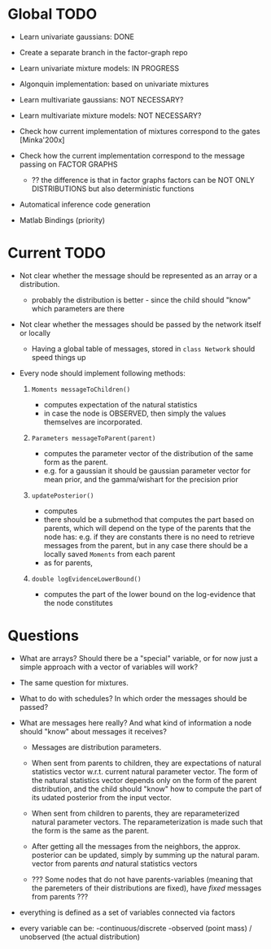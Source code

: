 # Global TODO
* Learn univariate gaussians: DONE
* Create a separate branch in the factor-graph repo
* Learn univariate mixture models: IN PROGRESS

* Algonquin implementation: based on univariate mixtures

* Learn multivariate gaussians: NOT NECESSARY?
* Learn multivariate mixture models: NOT NECESSARY?
* Check how current implementation of mixtures correspond to the gates [Minka'200x]
* Check how the current implementation correspond to the message passing on FACTOR GRAPHS
  * ?? the difference is that in factor graphs factors can be NOT ONLY DISTRIBUTIONS
       but also deterministic functions


* Automatical inference code generation
* Matlab Bindings (priority)




# Current TODO

* Not clear whether the message should be represented as an array or
  a distribution.
  * probably the distribution is better - since the child should "know"
    which parameters are there

* Not clear whether the messages should be passed by the network itself or locally
  * Having a global table of messages, stored in `class Network` should speed things up


* Every node should implement following methods:
  1. `Moments messageToChildren()`
     * computes expectation of the natural statistics
     * in case the node is OBSERVED, then simply the values themselves
       are incorporated.

  2. `Parameters messageToParent(parent)`
     * computes the parameter vector of the distribution
       of the same form as the parent.
     * e.g. for a gaussian it should be gaussian parameter vector for mean prior,
       and the gamma/wishart for the precision prior

  3. `updatePosterior()`
     * computes
     * there should be a submethod that computes the part based on parents,
       which will depend on the type of the parents that the node has: e.g.
       if they are constants there is no need to retrieve messages from the
       parent, but in any case there should be a locally saved `Moments` from
       each parent
     * as for parents,


  4. `double logEvidenceLowerBound()`
     * computes the part of the lower bound on the log-evidence that the
       node constitutes


# Questions

* What are arrays? Should there be a "special" variable, or for now just
  a simple approach with a vector of variables will work?
* The same question for mixtures.

* What to do with schedules? In which order the messages should be passed?

* What are messages here really? And what kind of information a node should
  "know" about messages it receives?
  * Messages are distribution parameters.

  * When sent from parents to children, they are expectations of natural
    statistics vector w.r.t. current natural parameter vector. The form of the
    natural statistics vector depends only on the form of the parent
    distribution, and the child should "know" how to compute the part of
    its udated posterior from the input vector.

  * When sent from children to parents, they are reparameterized natural
    parameter vectors. The reparameterization is made such that the form
    is the same as the parent.

  * After getting all the messages from the neighbors, the approx. posterior
    can be updated, simply by summing up the natural param. vector from parents
    _and_ natural statistics vectors


  * ??? Some nodes that do not have parents-variables (meaning that the paremeters
    of their distributions are fixed), have _fixed_ messages from parents ???



* everything is defined as a set of variables connected via factors
* every variable can be:
    -continuous/discrete
    -observed (point mass) / unobserved (the actual distribution)

